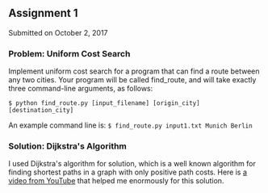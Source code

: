 ## Assignment 1
Submitted on October 2, 2017<br>
 
### Problem: Uniform Cost Search
Implement uniform cost search for a program that can find a route between any two cities. Your program will be called find_route, and will take exactly three command-line arguments, as follows:
```
$ python find_route.py [input_filename] [origin_city] [destination_city]
```
An example command line is:
`$ find_route.py input1.txt Munich Berlin`

### Solution: Dijkstra's Algorithm
I used Dijkstra's algorithm for solution, which is a well known algorithm for finding shortest paths in a graph with only positive path costs. Here is [a video from YouTube](https://www.youtube.com/watch?v=GazC3A4OQTE) that helped me enormously for this solution.